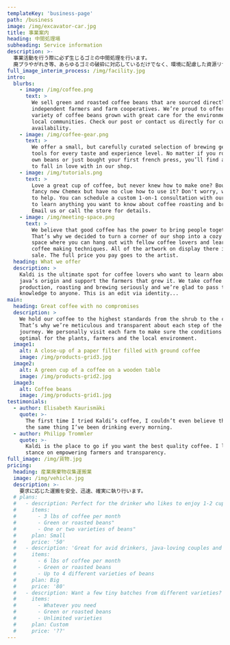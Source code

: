 ```yaml
---
templateKey: 'business-page'
path: /business
image: /img/excavator-car.jpg
title: 事業案内
heading: 中間処理場
subheading: Service information
description: >-
  事業活動を行う際に必ず生じるゴミの中間処理を行います。
  廃プラやがれき等、あらゆるゴミの破砕に対応しているだけでなく、環境に配慮した資源リサイクルにも力を入れて取り組んでいます。
full_image_interim_process: /img/facility.jpg
intro:
  blurbs:
    - image: /img/coffee.png
      text: >
        We sell green and roasted coffee beans that are sourced directly from
        independent farmers and farm cooperatives. We’re proud to offer a
        variety of coffee beans grown with great care for the environment and
        local communities. Check our post or contact us directly for current
        availability.
    - image: /img/coffee-gear.png
      text: >
        We offer a small, but carefully curated selection of brewing gear and
        tools for every taste and experience level. No matter if you roast your
        own beans or just bought your first french press, you’ll find a gadget
        to fall in love with in our shop.
    - image: /img/tutorials.png
      text: >
        Love a great cup of coffee, but never knew how to make one? Bought a
        fancy new Chemex but have no clue how to use it? Don't worry, we’re here
        to help. You can schedule a custom 1-on-1 consultation with our baristas
        to learn anything you want to know about coffee roasting and brewing.
        Email us or call the store for details.
    - image: /img/meeting-space.png
      text: >
        We believe that good coffee has the power to bring people together.
        That’s why we decided to turn a corner of our shop into a cozy meeting
        space where you can hang out with fellow coffee lovers and learn about
        coffee making techniques. All of the artwork on display there is for
        sale. The full price you pay goes to the artist.
  heading: What we offer
  description: >
    Kaldi is the ultimate spot for coffee lovers who want to learn about their
    java’s origin and support the farmers that grew it. We take coffee
    production, roasting and brewing seriously and we’re glad to pass that
    knowledge to anyone. This is an edit via identity...
main:
  heading: Great coffee with no compromises
  description: >
    We hold our coffee to the highest standards from the shrub to the cup.
    That’s why we’re meticulous and transparent about each step of the coffee’s
    journey. We personally visit each farm to make sure the conditions are
    optimal for the plants, farmers and the local environment.
  image1:
    alt: A close-up of a paper filter filled with ground coffee
    image: /img/products-grid3.jpg
  image2:
    alt: A green cup of a coffee on a wooden table
    image: /img/products-grid2.jpg
  image3:
    alt: Coffee beans
    image: /img/products-grid1.jpg
testimonials:
  - author: Elisabeth Kaurismäki
    quote: >-
      The first time I tried Kaldi’s coffee, I couldn’t even believe that was
      the same thing I’ve been drinking every morning.
  - author: Philipp Trommler
    quote: >-
      Kaldi is the place to go if you want the best quality coffee. I love their
      stance on empowering farmers and transparency.
full_image: /img/貨物.jpg
pricing:
  heading: 産業廃棄物収集運搬業
  image: /img/vehicle.jpg
  description: >-
    要求に応じた運搬を安全、迅速、確実に執り行います。
  # plans:
  #   - description: Perfect for the drinker who likes to enjoy 1-2 cups per day.
  #     items:
  #       - 3 lbs of coffee per month
  #       - Green or roasted beans"
  #       - One or two varieties of beans"
  #     plan: Small
  #     price: '50'
  #   - description: 'Great for avid drinkers, java-loving couples and bigger crowds'
  #     items:
  #       - 6 lbs of coffee per month
  #       - Green or roasted beans
  #       - Up to 4 different varieties of beans
  #     plan: Big
  #     price: '80'
  #   - description: Want a few tiny batches from different varieties? Try our custom plan
  #     items:
  #       - Whatever you need
  #       - Green or roasted beans
  #       - Unlimited varieties
  #     plan: Custom
  #     price: '??'
---
```

